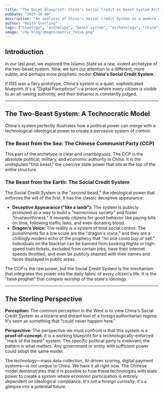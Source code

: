 ```yaml
---
title: "The Quiet Blueprint: China's Social Credit as Beast System Archetype"
pubDate: "2025-10-09"
description: "An analysis of China's Social Credit System as a modern archetype of the two-beast system, a quiet blueprint that fuses state power with technological control."
author: "Keith Sterling"
tags: ["theology", "archetype", "beast system", "eschatology", "china", "surveillance"]
image: "/my-blog/images/matrix_fetus.png"
---
```


## Introduction

In our last post, we explored the Islamic State as a raw, violent archetype of the two-beast system. Now, we turn our attention to a different, more subtle, and perhaps more prophetic model: **China's Social Credit System**.

If ISIS was a fiery prototype, China's system is a quiet, sophisticated blueprint. It's a "Digital Panopticon"—a prison where every citizen is visible to an all-seeing authority, and their behavior is constantly judged.

---

## The Two-Beast System: A Technocratic Model

China's system perfectly illustrates how a political power can merge with a technological-ideological power to create a pervasive system of control.

### The Beast from the Sea: The Chinese Communist Party (CCP)

This part of the archetype is clear and unambiguous. The CCP is the absolute political, military, and economic authority in China. It is the undisputed "first beast," the coercive state power that sits at the top of the entire structure.

### The Beast from the Earth: The Social Credit System

The Social Credit System is the "second beast," the ideological power that enforces the will of the first. It has the classic deceptive appearance:

*   **Deceptive Appearance ("like a lamb"):** The system is publicly promoted as a way to build a "harmonious society" and foster "trustworthiness." It rewards citizens for good behavior like paying bills on time, following traffic laws, and even donating blood.
*   **Dragon's Voice:** The reality is a system of total social control. The punishments for a low score are the "dragon's voice," and they are a chillingly modern echo of the prophecy that "no one could buy or sell." Individuals on the blacklist can be banned from booking flights or high-speed train tickets, excluded from certain jobs, have their internet speeds throttled, and even be publicly shamed with their names and faces displayed in public areas.

The CCP is the raw power, but the Social Credit System is the mechanism that integrates this power into the daily fabric of every citizen's life. It is the "false prophet" that compels worship of the state's ideology.

---

## The Sterling Perspective

**Perception:** The common perception in the West is to view China's Social Credit System as a bizarre and distant tool of a foreign authoritarian regime. It's seen as something that "could never happen here."

**Perspective:** The perspective we must confront is that this system is a **proof-of-concept**. It is a working blueprint for a technologically-enforced "mark of the beast" system. The specific political party is irrelevant; the pattern is what matters. Any government or entity with sufficient power could adopt the same model.

The technology—mass data collection, AI-driven scoring, digital payment systems—is not unique to China. We have it all right now. The Chinese model demonstrates that it is possible to fuse these technologies with state power to create a system where economic participation is entirely dependent on ideological compliance. It's not a foreign curiosity; it's a glimpse into a potential future.

